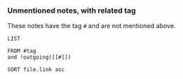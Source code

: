 ### Unmentioned notes, with related tag
These notes have the tag `#` and are not mentioned above.
```dataview
LIST 

FROM #tag
and !outgoing([[#]])

SORT file.link asc
```